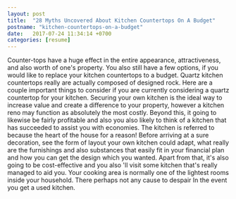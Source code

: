 ```yaml
---
layout: post
title:  "28 Myths Uncovered About Kitchen Countertops On A Budget"
postname: "kitchen-countertops-on-a-budget"
date:   2017-07-24 11:34:14 +0700
categories: [resume]
---
```

Counter-tops have a huge effect in the entire appearance, attractiveness, and also worth of one's property. You also still have a few options, if you would like to replace your kitchen countertops to a budget. Quartz kitchen countertops really are actually composed of designed rock. Here are a couple important things to consider if you are currently considering a quartz countertop for your kitchen. Securing your own kitchen is the ideal way to increase value and create a difference to your property, however a kitchen reno may function as absolutely the most costly. Beyond this, it going to likewise be fairly profitable and also you also likely to think of a kitchen that has succeeded to assist you with economies. The kitchen is referred to because the heart of the house for a reason! Before arriving at a sure decoration, see the form of layout your own kitchen could adapt, what really are the furnishings and also substances that easily fit in your financial plan and how you can get the design which you wanted. Apart from that, it's also going to be cost-effective and you also 'll visit some kitchen that's really managed to aid you. Your cooking area is normally one of the lightest rooms inside your household. There perhaps not any cause to despair In the event you get a used kitchen.
